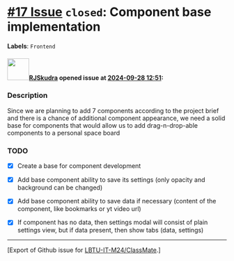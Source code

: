 # [\#17 Issue](https://github.com/LBTU-IT-M24/ClassMate/issues/17) `closed`: Component base implementation

**Labels**: `Frontend`

#### <img src="https://avatars.githubusercontent.com/u/47944724?v=4" width="50">[RJSkudra](https://github.com/RJSkudra) opened issue at [2024-09-28 12:51](https://github.com/LBTU-IT-M24/ClassMate/issues/17):

### Description

Since we are planning to add 7 components according to the project brief
and there is a chance of additional component appearance, we need a
solid base for components that would allow us to add drag-n-drop-able
components to a personal space board

### TODO

-   ☒ Create a base for component development

-   ☒ Add base component ability to save its settings (only opacity and
    background can be changed)

-   ☒ Add base component ability to save data if necessary (content of
    the component, like bookmarks or yt video url)

-   ☒ If component has no data, then settings modal will consist of
    plain settings view, but if data present, then show tabs (data,
    settings)

------------------------------------------------------------------------

\[Export of Github issue for
[LBTU-IT-M24/ClassMate](https://github.com/LBTU-IT-M24/ClassMate).\]
